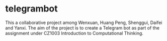 # telegrambot
This a collaborative project among Wenxuan, Huang Peng, Shenggui, Daifei and Yanxi. The aim of the project is to create a Telegram bot as part of the assignment under CZ1003 Introduction to Computational Thinking.
